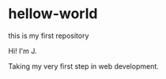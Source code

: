 # hellow-world
this is my first repository

Hi! I'm J.

Taking my very first step in web development.
